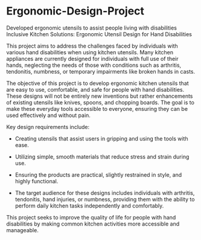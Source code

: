 # Ergonomic-Design-Project
Developed ergonomic utensils to assist people living with disabilities
Inclusive Kitchen Solutions: Ergonomic Utensil Design for Hand Disabilities

This project aims to address the challenges faced by individuals with various hand disabilities when using kitchen utensils. 
Many kitchen appliances are currently designed for individuals with full use of their hands, neglecting the 
needs of those with conditions such as arthritis, tendonitis, numbness, or temporary impairments like broken hands in casts.

The objective of this project is to develop ergonomic kitchen utensils that are easy to use, comfortable, and safe for people with 
hand disabilities. These designs will not be entirely new inventions but rather enhancements of existing utensils like knives, 
spoons, and chopping boards. The goal is to make these everyday tools accessible to everyone, ensuring they can be used effectively and without pain.

Key design requirements include:

- Creating utensils that assist users in gripping and using the tools with ease.

- Utilizing simple, smooth materials that reduce stress and strain during use.
- Ensuring the products are practical, slightly restrained in style, and highly functional.
- The target audience for these designs includes individuals with arthritis, tendonitis, hand injuries, 
or numbness, providing them with the ability to perform daily kitchen tasks independently and comfortably.

This project seeks to improve the quality of life for people with hand disabilities by making common kitchen activities more accessible and manageable.
